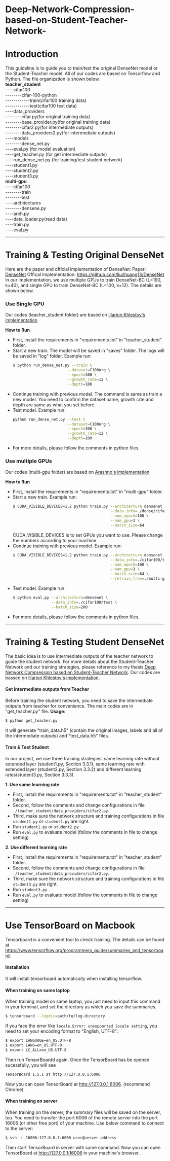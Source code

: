 # Deep-Network-Compression-based-on-Student-Teacher-Network-
# Introduction
This guideline is to guide you to train/test the original DenseNet model or the Student-Teacher model. 
All of our codes are based on Tensorflow and Python.
The file organization is shown below.  
**teacher_student**  
----cifar100  
--------cifar-100-python  
------------train(cifar100 training data)  
------------test(cifar100 test data)  
----data_providers  
--------cifar.py(for original training data)  
--------base_provider.py(for original training data)  
--------cifar2.py(for intermediate outputs)  
--------data_providers2.py(for intermediate outputs)  
----models  
--------dense_net.py  
----eval.py (for model evaluation)  
----get_teacher.py (for get intermediate outputs)  
----run_dense_net.py (for training/test student network)  
----student1.py  
----student2.py  
----student3.py  
**multi-gpu**  
----cifar100  
--------train  
--------test  
----architectures  
--------densene.py  
----arch.py  
----data_loader.py(read data)  
----train.py  
----eval.py  
***  
# Training & Testing Original DenseNet
Here are the paper and official implementation of DenseNet:
Paper: [DenseNet]
Offical Implementation: https://github.com/liuzhuang13/DenseNet
In our implementation, we use multiple GPUs to train DenseNet-BC (L=190, k=40), and single GPU to train DenseNet-BC (L=100, k=12). The details are shown below.
### Use Single GPU
Our codes (teacher_student folder) are based on [Illarion Khlestov's implementation]

**How to Run**
- First, install the requirements in "requirements.txt" in "teacher_student" folder.
- Start a new train. The model will be saved in "saves" folder. The logs will be saved in "log" folder. Example run: 
  ```sh
  $ python run_dense_net.py --train \
                          --dataset=C100org \
                          --epoch=300 \
                          --growth_rate=12 \
                          --depth=100 
  ```
- Continue training with previous model. The command is same as train a new model. You need to confirm the dataset name, growth rate and depth are same as what you set before.
- Test model. Example run:
  ```sh
  python run_dense_net.py --test \
                          --dataset=C100org \
                          --epoch=300 \
                          --growth_rate=12 \
                          --depth=100 
  ```
- For more details, please follow the comments in python files.
### Use multiple GPUs
Our codes (multi-gpu folder) are based on [Arashno's implementation]

**How to Run**
- First, install the requirements in "requirements.txt" in "multi-gpu" folder.  
- Start a new train. Example run:
  ```sh
  $ CUDA_VISIBLE_DEVICES=1,2 python train.py --architecture densenet \
                                             --data_info=./dense/cifar100/train \
                                             --num_epoch=100 \
                                             --num_gpu=3 \
                                             --batch_size=64
  ```
  CUDA_VISIBLE_DEVICES is to set GPUs you want to use. Please change the numbers according to your machine.
- Continue training with previous model. Example run:
  ```sh
  $ CUDA_VISIBLE_DEVICES=1,2 python train.py --architecture densenet \
                                             --data_info=./cifar100/train \
                                             --num_epoch=100 \
                                             --num_gpu=3 \
                                             --batch_size=64 \
                                             --retrain_from=./multi-gpu/dense-190/
  ```
- Test model. Example run:
  ```sh
  $ python eval.py --architecture=densenet \
                   --data_info=./cifar100/test \
                   --batch_size=200
  ```
- For more details, please follow the comments in python files.
***  
# Training & Testing Student DenseNet
The basic idea is to use intermediate outputs of the teacher network to guide the student network. For more details about the Student-Teacher Network and our training strategies, please reference to my thesis [Deep Network Compression based on Student-Teacher Network].
Our codes are bassed on [Illarion Khlestov's implementation].
#### Get intermediate outputs from Teacher
Before training the student network, you need to save the intermediate outputs from teacher for convenience. The main codes are in "get_teacher.py" file.
**Usage:**
```sh 
$ python get_teacher.py
```
It will generate "train_data.h5" (contain the original images, labels and all of the intermediate outputs) and "test_data.h5" files.
#### Train & Test Student
In our project, we use three training strategies: same learning rate without extended layer (student1.py, Section 3.3.1), same learning rate with extended layer (student2.py, Section 3.3.2) and different learning rates(student3.py, Section 3.3.3).  

**1. Use same learning rate**
- First, install the requirements in "requirements.txt" in "teacher_student" folder.
- Second, follow the comments and change configurations in file ```./teacher_student/data_providers/cifar2.py```. 
- Third, make sure the network structure and training configurations in file ```student1.py``` or ```student2.py``` are right.
- Run ```student1.py``` or ```student2.py```
- Run ```eval.py``` to evaluate model (follow the comments in file to change setting)  

**2. Use different learning rate**  
- First, install the requirements in "requirements.txt" in "teacher_student" folder.
- Second, follow the comments and change configurations in file ```./teacher_student/data_providers/cifar2.py```. 
- Third, make sure the network structure and training configurations in file ```student3.py``` are right.
- Run ```student3.py```
- Run ```eval.py``` to evaluate model (follow the comments in file to change setting)
***  
# Use TensorBoard on Macbook
Tensorboard is a convenient tool to check training. The details can be found at https://www.tensorflow.org/programmers_guide/summaries_and_tensorboard. 
#### Installation
It will install tensorboard automatically when installing tensorflow.
#### When training on same laptop
When training model on same laptop, you just need to input this command in your terminal, and set the directory as which you save the summaries.
```sh
$ tensorboard --logdir=path/to/log-directory
```
If you face the error like
```locale.Error: unsupported locale setting```,
you need to set your encoding format to "English, UTF-8":
```sh
$ export LANGUAGE=en_US.UTF-8
$ export LANG=en_US.UTF-8
$ export LC_ALL=en_US.UTF-8
```
Then run TensorBoardd again.
Once the TensorBoard has be opened sucessfully, you will see 
```sh
TensorBoard 1.5.1 at http://127.0.0.1:6006
```
Now you can open TensorBoard at http://127.0.0.1:6006. (recommand Chrome)
#### When training on server
When training on the server, the summary files will be saved on the server, too. You need to transfer the port 6006 of the remote server into the port 16006 (or other free port) of your machine. Use below command to connect to the server:
```sh
$ ssh -L 16006:127.0.0.1:6006 user@server-address
```
Then start TensorBoard in server with same command.
Now you can open TensorBoard at http://127.0.0.1:16006 in your machine's browser.


[Arashno's implementation]: <https://github.com/arashno/tensorflow_multigpu_imagenet> 
[Illarion Khlestov's implementation]: <https://github.com/ikhlestov/vision_networks>  
[DenseNet]: <https://arxiv.org/abs/1608.06993>
[Deep Network Compression based on Student-Teacher Network]: <http:172.0.0.1>
